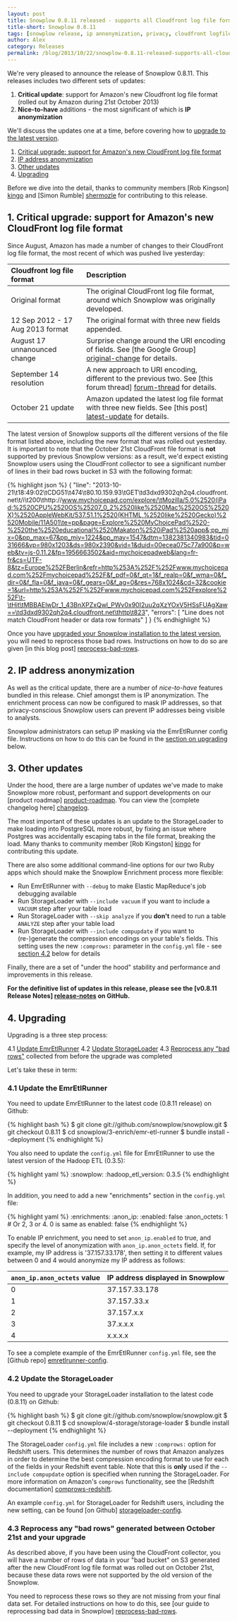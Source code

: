 ```yaml
---
layout: post
title: Snowplow 0.8.11 released - supports all Cloudfront log file formats and host of small improvements for power users
title-short: Snowplow 0.8.11
tags: [snowplow release, ip annonymization, privacy, cloudfront logfile format]
author: Alex
category: Releases
permalink: /blog/2013/10/22/snowplow-0.8.11-released-supports-all-cloudfront-file-formats-and-other-improvements/
---
```


We're very pleased to announce the release of Snowplow 0.8.11. This releases includes two different sets of updates:

1. **Critical update**: support for Amazon's new Cloudfront log file format (rolled out by Amazon during 21st October 2013)
2. **Nice-to-have** additions - the most significant of which is **IP anonymization**

We'll discuss the updates one at a time, before covering how to [upgrade to the latest version](#upgrade).

1. [Critical upgrade: support for Amazon's new CloudFront log file format](/blog/2013/10/22/snowplow-0.8.11-released-supports-all-cloudfront-file-formats-and-other-improvements/#critical)
2. [IP address anonymization](/blog/2013/10/22/snowplow-0.8.11-released-supports-all-cloudfront-file-formats-and-other-improvements/#ip)
3. [Other updates](/blog/2013/10/22/snowplow-0.8.11-released-supports-all-cloudfront-file-formats-and-other-improvements/#other)
4. [Upgrading](/blog/2013/10/22/snowplow-0.8.11-released-supports-all-cloudfront-file-formats-and-other-improvements/#upgrade)

Before we dive into the detail, thanks to community members [Rob Kingson] [kingo] and  [Simon Rumble] [shermozle] for contributing to this release.

<a name="critical"><h2>1. Critical upgrade: support for Amazon's new CloudFront log file format</h2></a>

Since August, Amazon has made a number of changes to their CloudFront log file format, the most recent of which was pushed live yesterday:

| **Cloudfront log file format**   | **Description**                                                                          |
|:---------------------------------|:-----------------------------------------------------------------------------------------|
| Original format                  | The original CloudFront log file format, around which Snowplow was originally developed. |
| 12 Sep 2012 - 17 Aug 2013 format | The original format with three new fields appended.                                      |
| August 17 unnanounced change     | Surprise change around the URI encoding of fields. See [the Google Group] [original-change] for details.           |
| September 14 resolution          | A new approach to URI encoding, different to the previous two. See [this forum thread] [forum-thread] for details. |
| October 21 update                | Amazon updated the latest log file format with three new fields. See [this post] [latest-update] for details.      |

<!--more-->

The latest version of Snowplow supports *all* the different versions of the file format listed above, including the new format that was rolled out yesterday. It is important to note that the October 21st CloudFront file format is **not** supported by previous Snowplow versions: as a result, we'd expect existing Snowplow users using the CloudFront collector to see a significant number of lines in their bad rows bucket in S3 with the following format:

{% highlight json %}
{
    "line": "2013-10-21\t18:49:02\tCDG51\t474\t80.10.159.93\tGET\td3dxd9302qh2q4.cloudfront.net\t/i\t200\thttp://www.mychoicepad.com/explore/\tMozilla/5.0%2520(iPad;%2520CPU%2520OS%25207_0_2%2520like%2520Mac%2520OS%2520X)%2520AppleWebKit/537.51.1%2520(KHTML,%2520like%2520Gecko)%2520Mobile/11A501\te=pp&page=Explore%2520MyChoicePad%2520-%2520the%2520educational%2520Makaton%2520iPad%2520app&;pp_mix=0&pp_max=67&pp_miy=1224&pp_may=1547&dtm=1382381340983&tid=031666&vp=980x1203&ds=980x2390&vid=1&duid=00ecea075c77a900&p=web&tv=js-0.11.2&fp=1956663502&aid=mychoicepadweb&lang=fr-fr&cs=UTF-8&tz=Europe%252FBerlin&refr=http%253A%252F%252Fwww.mychoicepad.com%252Fmychoicepad%252F&f_pdf=0&f_qt=1&f_realp=0&f_wma=0&f_dir=0&f_fla=0&f_java=0&f_gears=0&f_ag=0&res=768x1024&cd=32&cookie=1&url=http%253A%252F%252Fwww.mychoicepad.com%252Fexplore%252F\t-\tHit\tMBBAElwDr_1_43BnXPZxQwl_PWv0x90I2uu2qXzYOxV5HSsFUAgXaw==\td3dxd9302qh2q4.cloudfront.net\thttp\t823",
    "errors": [
        "Line does not match CloudFront header or data row formats"
    ]
}
{% endhighlight %}

Once you have [upgraded your Snowplow installation to the latest version](#upgrade), you will need to reprocess those bad rows. Instructions on how to do so are given [in this blog post] [reprocess-bad-rows].

<div class="html">
<a name="ip"><h2>2. IP address anonymization</h2></a>
</div>

As well as the critical update, there are a number of *nice-to-have* features bundled in this release. Chief amongst them is IP anonymization. The enrichment process can now be configured to mask IP addresses, so that privacy-conscious Snowplow users can prevent IP addresses being visible to analysts.

Snowplow administrators can setup IP masking via the EmrEtlRunner config file. Instructions on how to do this can be found in the [section on upgrading](#upgrade) below.

<div class="html">
<a name="other"><h2>3. Other updates</h2></a>
</div>

Under the hood, there are a large number of updates we've made to make Snowplow more robust, performant and support developments on our [product roadmap] [product-roadmap]. You can view the [complete changelog here] [changelog].

The most important of these updates is an update to the StorageLoader to make loading into PostgreSQL more robust, by fixing an issue where Postgres was accidentally escaping tabs in the file format, breaking the load. Many thanks to community member [Rob Kingston] [kingo] for contributing this update.

There are also some additional command-line options for our two Ruby apps which should make the Snowplow Enrichment process more flexible:

* Run EmrEtlRunner with `--debug` to make Elastic MapReduce's job debugging available
* Run StorageLoader with `--include vacuum` if you want to include a `VACUUM` step after your table load
* Run StorageLoader with `--skip analyze` if you **don't** need to run a table `ANALYZE` step after your table load
* Run StorageLoader with `--include compupdate` if you want to (re-)generate the compression encodings on your table's fields. This setting uses the new `:comprows:` parameter in the `config.yml` file - see [section 4.2](#storage-loader) below for details

Finally, there are a set of "under the hood" stability and performance and improvements in this release.

**For the definitive list of updates in this release, please see the [v0.8.11 Release Notes] [release-notes] on GitHub.**

<div class="html">
<a name="upgrade" ><h2>4. Upgrading</h2></a>
</div>

Upgrading is a three step process:

4.1 [Update EmrEtlRunner](#emr-etl-runner)
4.2 [Update StorageLoader](#storage-loader)
4.3 [Reprocess any "bad rows"](#reprocess) collected from before the upgrade was completed  

Let's take these in term:

<div class="html">
<a name="emr-etl-runner"><h3>4.1 Update the EmrEtlRunner</h3></a>
</div>

You need to update EmrEtlRunner to the latest code (0.8.11 release) on Github:

{% highlight bash %}
$ git clone git://github.com/snowplow/snowplow.git
$ git checkout 0.8.11
$ cd snowplow/3-enrich/emr-etl-runner
$ bundle install --deployment
{% endhighlight %}

You also need to update the `config.yml` file for EmrEtlRunner to use the latest version of the Hadoop ETL (0.3.5):

{% highlight yaml %}
:snowplow:
  :hadoop_etl_version: 0.3.5
{% endhighlight %}

In addition, you need to add a new "enrichments" section in the `config.yml` file:

{% highlight yaml %}
:enrichments:
  :anon_ip:
    :enabled: false
    :anon_octets: 1 # Or 2, 3 or 4. 0 is same as enabled: false
{% endhighlight %}

To enable IP enrichment, you need to set `anon_ip.enabled` to true, and specify the level of anonymization with `anon_ip.anon_octets` field. If, for example, my IP address is '37.157.33.178', then setting it to different values between 0 and 4 would anonymize my IP address as follows:

| `anon_ip.anon_octets` value             | IP address displayed in Snowplow |
|-----------------------------------------|----------------------------------|
| 0                                       | 37.157.33.178                    |
| 1                                       | 37.157.33.x                      |
| 2                                       | 37.157.x.x                       |
| 3                                       | 37.x.x.x                         |
| 4                                       | x.x.x.x                          |

To see a complete example of the EmrEtlRunner `config.yml` file, see the [Github repo] [emretlrunner-config].

<div class="html">
<a name="storage-loader"><h3>4.2 Update the StorageLoader</h3></a>
</div>

You need to upgrade your StorageLoader installation to the latest code (0.8.11) on Github:

{% highlight bash %}
$ git clone git://github.com/snowplow/snowplow.git
$ git checkout 0.8.11
$ cd snowplow/4-storage/storage-loader
$ bundle install --deployment
{% endhighlight %}

The StorageLoader `config.yml` file includes a new `:comprows:` option for Redshift users. This determines the number of rows that Amazon analyzes in order to determine the best compression encoding format to use for each of the fields in your Redshift event table. Note that this is **only** used if the `--include compupdate` option is specified when running the StorageLoader. For more information on Amazon's `comprows` functionality, see the [Redshift documentation] [comprows-redshift].

An example `config.yml` for StorageLoader for Redshift users, including the new setting, can be found [on Github] [storageloader-config].

<div class="html">
<a name="reprocess"><h3>4.3 Reprocess any "bad rows" generated between October 21st and your upgrade</h3></a>
</div>

As described above, if you have been using the CloudFront collector, you will have a number of rows of data in your "bad bucket" on S3 generated after the new CloudFront log file format was rolled out on October 21st, because these data rows were not supported by the old version of the Snowplow.

You need to reprocess these rows so they are not missing from your final data set. For detailed instructions on how to do this, see [our guide to reprocessing bad data in Snowplow] [reprocess-bad-rows].

[reprocess-bad-rows]: /blog/2013/09/11/reprocessing-bad-data-using-hive-the-json-serde-and-qubole/
[original-change]: https://groups.google.com/forum/#!topic/snowplow-user/HWeSkiiXbdQ
[forum-thread]: https://forums.aws.amazon.com/message.jspa?messageID=491582
[latest-update]: https://forums.aws.amazon.com/ann.jspa?annID=2174&ref_=pe_411040_33444690_11#
[changelog]: https://github.com/snowplow/snowplow/blob/feature/improve-etl/CHANGELOG
[product-roadmap]: https://github.com/snowplow/snowplow/wiki/Product%20roadmap
[emretlrunner-config]: https://github.com/snowplow/snowplow/blob/master/3-enrich/emr-etl-runner/config/config.yml.sample
[comprows-redshift]: http://docs.aws.amazon.com/redshift/latest/dg/r_COPY.html
[storageloader-config]: https://github.com/snowplow/snowplow/blob/master/4-storage/storage-loader/config/redshift.yml.sample
[kingo]: https://github.com/kingo55
[shermozle]: https://github.com/shermozle
[release-notes]: https://github.com/snowplow/snowplow/releases/tag/0.8.11
